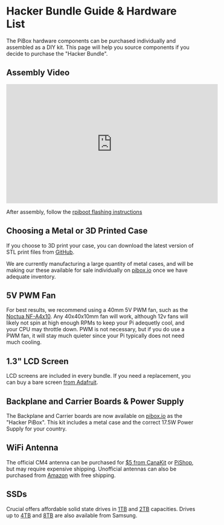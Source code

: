 # Hacker Bundle Guide & Hardware List

The PiBox hardware components can be purchased individually and assembled as a DIY kit. This page will help you source components if you decide to purchase the "Hacker Bundle".

## Assembly Video

<iframe width="560" height="315" src="https://www.youtube.com/embed/kOxS-WSTDSs" title="YouTube video player" frameborder="0" allow="accelerometer; autoplay; clipboard-write; encrypted-media; gyroscope; picture-in-picture" allowfullscreen></iframe>

After assembly, follow the [rpiboot flashing instructions](/guides/pibox/rpiboot)

## Choosing a Metal or 3D Printed Case

If you choose to 3D print your case, you can download the latest version of STL print files from [GitHub](https://github.com/kubesail/pibox-case).

We are currently manufacturing a large quantity of metal cases, and will be making our these available for sale individually on [pibox.io](https://pibox.io) once we have adequate inventory.

## 5V PWM Fan

For best results, we recommend using a 40mm 5V PWM fan, such as the [Noctua NF-A4x10](https://amzn.to/32eDmOc). Any 40x40x10mm fan will work, although 12v fans will likely not spin at high enough RPMs to keep your Pi adequetly cool, and your CPU may throttle down. PWM is not necessary, but if you do use a PWM fan, it will stay much quieter since your Pi typically does not need much cooling.

## 1.3" LCD Screen

LCD screens are included in every bundle. If you need a replacement, you can buy a bare screen [from Adafruit](https://www.adafruit.com/product/4520).

## Backplane and Carrier Boards & Power Supply

The Backplane and Carrier boards are now available on [pibox.io](https://pibox.io) as the "Hacker PiBox". This kit includes a metal case and the correct 17.5W Power Supply for your country.

## WiFi Antenna

The official CM4 antenna can be purchased for [$5 from CanaKit](https://www.canakit.com/raspberry-pi-compute-module-cm4-antenna-kit.html) or [PiShop](https://www.pishop.us/product/2-4ghz-5-8ghz-antenna-kit-for-cm4/), but may require expensive shipping. Unofficial antennas can also be purchased from [Amazon](https://amzn.to/3mDzTRb) with free shipping.

## SSDs

Crucial offers affordable solid state drives in [1TB](https://amzn.to/3CEE3NY) and [2TB](https://amzn.to/3EyBAoY) capacities. Drives up to [4TB](https://amzn.to/3mCRvwA) and [8TB](https://amzn.to/3CFLwfK) are also available from Samsung.
